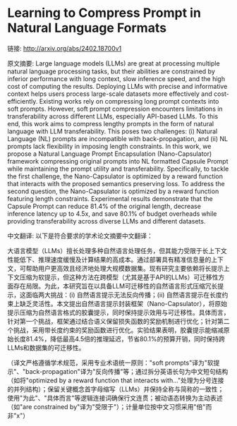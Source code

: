 # Learning to Compress Prompt in Natural Language Formats

链接: http://arxiv.org/abs/2402.18700v1

原文摘要:
Large language models (LLMs) are great at processing multiple natural
language processing tasks, but their abilities are constrained by inferior
performance with long context, slow inference speed, and the high cost of
computing the results. Deploying LLMs with precise and informative context
helps users process large-scale datasets more effectively and cost-efficiently.
Existing works rely on compressing long prompt contexts into soft prompts.
However, soft prompt compression encounters limitations in transferability
across different LLMs, especially API-based LLMs. To this end, this work aims
to compress lengthy prompts in the form of natural language with LLM
transferability. This poses two challenges: (i) Natural Language (NL) prompts
are incompatible with back-propagation, and (ii) NL prompts lack flexibility in
imposing length constraints. In this work, we propose a Natural Language Prompt
Encapsulation (Nano-Capsulator) framework compressing original prompts into NL
formatted Capsule Prompt while maintaining the prompt utility and
transferability. Specifically, to tackle the first challenge, the
Nano-Capsulator is optimized by a reward function that interacts with the
proposed semantics preserving loss. To address the second question, the
Nano-Capsulator is optimized by a reward function featuring length constraints.
Experimental results demonstrate that the Capsule Prompt can reduce 81.4% of
the original length, decrease inference latency up to 4.5x, and save 80.1% of
budget overheads while providing transferability across diverse LLMs and
different datasets.

中文翻译:
以下是符合要求的学术论文摘要中文翻译：

大语言模型（LLMs）擅长处理多种自然语言处理任务，但其能力受限于长上下文性能低下、推理速度缓慢及计算结果的高成本。通过部署具有精准信息量的上下文，可帮助用户更高效且经济地处理大规模数据集。现有研究主要依赖将长提示上下文压缩为软提示，但这种方法在跨模型（尤其是基于API的LLMs）可迁移性方面存在局限。为此，本研究旨在以具备LLM可迁移性的自然语言形式压缩冗长提示，这面临两大挑战：(i) 自然语言提示无法反向传播；(ii) 自然语言提示在长度约束上缺乏灵活性。本文提出自然语言提示封装框架（Nano-Capsulator），将原始提示压缩为自然语言格式的胶囊提示，同时保持提示效用与可迁移性。具体而言，针对第一个挑战，框架通过结合语义保留损失函数的奖励机制进行优化；针对第二个挑战，采用带长度约束的奖励函数进行优化。实验结果表明，胶囊提示能缩减原始长度81.4%，降低最高4.5倍的推理延迟，节省80.1%的预算开销，同时保持跨LLMs和数据集的可迁移性。

（译文严格遵循学术规范，采用专业术语统一原则："soft prompts"译为"软提示"、"back-propagation"译为"反向传播"等；通过拆分英语长句为中文短句结构（如将"optimized by a reward function that interacts with..."处理为分号连接的并列结构）；保留关键概念首字母缩写（LLMs）并保持全称与简称的一致性；使用"为此"、"具体而言"等逻辑连接词确保行文连贯；被动语态转换为主动表述（如"are constrained by"译为"受限于"）；计量单位按中文习惯采用"倍"而非"x"）
